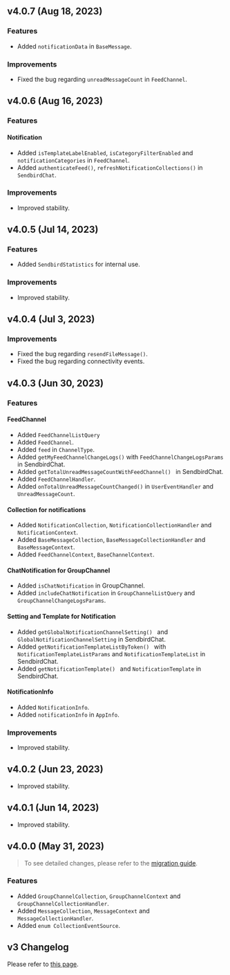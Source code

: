 ## v4.0.7 (Aug 18, 2023)

### Features
- Added `notificationData` in `BaseMessage`.

### Improvements
- Fixed the bug regarding `unreadMessageCount` in `FeedChannel`.

## v4.0.6 (Aug 16, 2023)

### Features

#### Notification
- Added `isTemplateLabelEnabled`, `isCategoryFilterEnabled` and `notificationCategories` in `FeedChannel`.
- Added `authenticateFeed()`, `refreshNotificationCollections()` in `SendbirdChat`.

### Improvements
- Improved stability.

## v4.0.5 (Jul 14, 2023)

### Features
- Added `SendbirdStatistics` for internal use.

### Improvements
- Improved stability.

## v4.0.4 (Jul 3, 2023)

### Improvements
- Fixed the bug regarding `resendFileMessage()`.
- Fixed the bug regarding connectivity events.

## v4.0.3 (Jun 30, 2023)

### Features

#### FeedChannel
- Added `FeedChannelListQuery`
- Added `FeedChannel`.
- Added `feed` in `ChannelType`.
- Added `getMyFeedChannelChangeLogs()` with `FeedChannelChangeLogsParams` in SendbirdChat.
- Added `getTotalUnreadMessageCountWithFeedChannel()
  ` in SendbirdChat.
- Added `FeedChannelHandler`.
- Added `onTotalUnreadMessageCountChanged()` in `UserEventHandler` and `UnreadMessageCount`.

#### Collection for notifications
- Added `NotificationCollection`, `NotificationCollectionHandler` and `NotificationContext`.
- Added `BaseMessageCollection`, `BaseMessageCollectionHandler` and `BaseMessageContext`.
- Added `FeedChannelContext`, `BaseChannelContext`.

#### ChatNotification for GroupChannel
- Added `isChatNotification` in GroupChannel.
- Added `includeChatNotification` in `GroupChannelListQuery` and `GroupChannelChangeLogsParams`.

#### Setting and Template for Notification
- Added `getGlobalNotificationChannelSetting()
  ` and `GlobalNotificationChannelSetting` in SendbirdChat.
- Added `getNotificationTemplateListByToken()
  ` with `NotificationTemplateListParams` and `NotificationTemplateList` in SendbirdChat.
- Added `getNotificationTemplate()
  ` and `NotificationTemplate` in SendbirdChat.

#### NotificationInfo
- Added `NotificationInfo`.
- Added `notificationInfo` in `AppInfo`.

### Improvements
- Improved stability.

## v4.0.2 (Jun 23, 2023)
- Improved stability.

## v4.0.1 (Jun 14, 2023)
- Improved stability.

## v4.0.0 (May 31, 2023)
> To see detailed changes, please refer to the [migration guide](https://sendbird.com/docs/chat/v4/flutter/getting-started/migration-guide).

### Features
- Added `GroupChannelCollection`, `GroupChannelContext` and `GroupChannelCollectionHandler`.
- Added `MessageCollection`, `MessageContext` and `MessageCollectionHandler`.
- Added `enum CollectionEventSource`.

## v3 Changelog
Please refer to [this page](https://github.com/sendbird/sendbird-chat-sdk-flutter/blob/v3/CHANGELOG.md).
